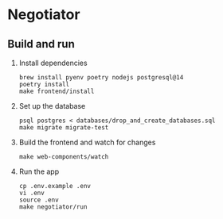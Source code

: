 # Negotiator

## Build and run

1.  Install dependencies
    ```shell
    brew install pyenv poetry nodejs postgresql@14
    poetry install
    make frontend/install
    ```

1.  Set up the database
    ```shell
    psql postgres < databases/drop_and_create_databases.sql
    make migrate migrate-test
    ```

1.  Build the frontend and watch for changes
    ```shell
    make web-components/watch
    ```

1.  Run the app
    ```shell
    cp .env.example .env
    vi .env
    source .env
    make negotiator/run
    ```
